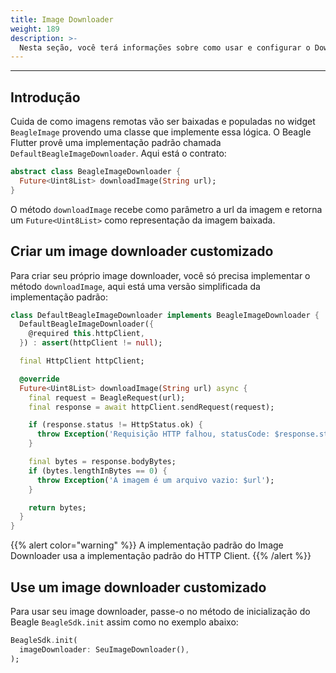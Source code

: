 ```yaml
---
title: Image Downloader
weight: 189
description: >-
  Nesta seção, você terá informações sobre como usar e configurar o Downloader de imagens no Beagle Flutter.
---
```


---

## Introdução
Cuida de como imagens remotas vão ser baixadas e populadas no widget `BeagleImage` provendo uma classe que implemente essa lógica. O Beagle Flutter provê uma implementação padrão chamada `DefaultBeagleImageDownloader`. Aqui está o contrato:

```dart
abstract class BeagleImageDownloader {
  Future<Uint8List> downloadImage(String url);
}
```

O método `downloadImage` recebe como parâmetro a url da imagem e retorna um `Future<Uint8List>` como representação da imagem baixada.

## Criar um image downloader customizado
Para criar seu próprio image downloader, você só precisa implementar o método `downloadImage`, aqui está uma versão simplificada da implementação padrão:

```dart
class DefaultBeagleImageDownloader implements BeagleImageDownloader {
  DefaultBeagleImageDownloader({
    @required this.httpClient,
  }) : assert(httpClient != null);

  final HttpClient httpClient;

  @override
  Future<Uint8List> downloadImage(String url) async {
    final request = BeagleRequest(url);
    final response = await httpClient.sendRequest(request);

    if (response.status != HttpStatus.ok) {
      throw Exception('Requisição HTTP falhou, statusCode: $response.status, $url');
    }

    final bytes = response.bodyBytes;
    if (bytes.lengthInBytes == 0) {
      throw Exception('A imagem é um arquivo vazio: $url');
    }

    return bytes;
  }
}
```
{{% alert color="warning" %}}
  A implementação padrão do Image Downloader usa a implementação padrão do HTTP Client.
{{% /alert %}}

## Use um image downloader customizado
Para usar seu image downloader, passe-o no método de inicialização do Beagle `BeagleSdk.init` assim como no exemplo abaixo:
```dart
BeagleSdk.init(
  imageDownloader: SeuImageDownloader(),
);
```
